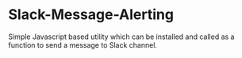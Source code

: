 # Slack-Message-Alerting

Simple Javascript based utility which can be installed and called as a function to send a message to Slack channel.
